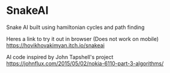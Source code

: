 # SnakeAI
 Snake AI built using hamiltonian cycles and path finding
 
Heres a link to try it out in browser (Does not work on mobile)
https://hovikhovakimyan.itch.io/snakeai

AI code inspired by John Tapshell's project
https://johnflux.com/2015/05/02/nokia-6110-part-3-algorithms/

